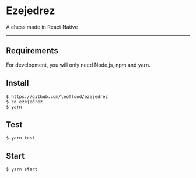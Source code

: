 # Ezejedrez

A chess made in React Native

---

## Requirements

For development, you will only need Node.js, npm and yarn.

## Install

    $ https://github.com/leoflood/ezejedrez
    $ cd ezejedrez
    $ yarn

## Test

    $ yarn test

## Start

    $ yarn start
